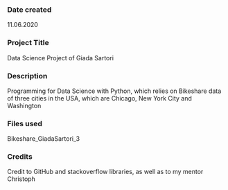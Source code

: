 ### Date created
11.06.2020

### Project Title
Data Science Project of Giada Sartori

### Description
Programming for Data Science with Python, which relies on Bikeshare data of three cities in the USA, which are Chicago, New York City and Washington

### Files used
Bikeshare_GiadaSartori_3

### Credits
Credit to GitHub and stackoverflow libraries, as well as to my mentor Christoph
